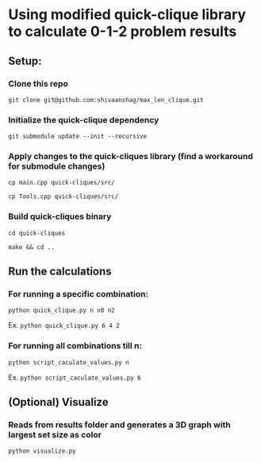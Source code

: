 # Using modified quick-clique library to calculate 0-1-2 problem results

## Setup:

### Clone this repo

`git clone git@github.com:shivaanshag/max_len_clique.git`

### Initialize the quick-clique dependency

`git submodule update --init --recursive`

### Apply changes to the quick-cliques library (find a workaround for submodule changes)
`cp main.cpp quick-cliques/src/`

`cp Tools.cpp quick-cliques/src/`

### Build quick-cliques binary

`cd quick-cliques`

`make && cd ..`

## Run the calculations
### For running a specific combination:

`python quick_clique.py n n0 n2`

Ex. `python quick_clique.py 6 4 2`

### For running all combinations till n:

`python script_caculate_values.py n`

Ex. `python script_caculate_values.py 6`

## (Optional) Visualize
### Reads from results folder and generates a 3D graph with largest set size as color

`python visualize.py`



